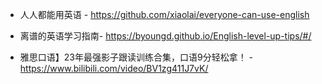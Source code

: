 

- 人人都能用英语 - https://github.com/xiaolai/everyone-can-use-english

- 离谱的英语学习指南- https://byoungd.github.io/English-level-up-tips/#/

-  雅思口语】23年最强影子跟读训练合集，口语9分轻松拿！ - https://www.bilibili.com/video/BV1zg411J7vK/